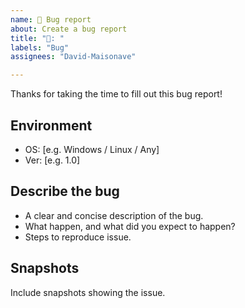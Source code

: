 ```yaml
---
name: 🐞 Bug report
about: Create a bug report
title: "🐞: "
labels: "Bug"
assignees: "David-Maisonave"

---
```

Thanks for taking the time to fill out this bug report!

## Environment
 - OS: [e.g. Windows / Linux / Any]
 - Ver: [e.g. 1.0]

## Describe the bug
 - A clear and concise description of the bug.
 - What happen, and what did you expect to happen?
 - Steps to reproduce issue.

## Snapshots
Include snapshots showing the issue.
